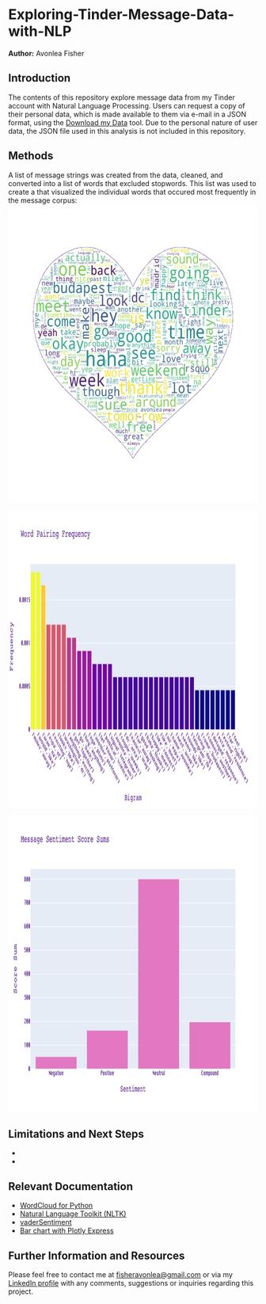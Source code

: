 # Exploring-Tinder-Message-Data-with-NLP
<b>Author:</b> Avonlea Fisher
## Introduction
The contents of this repository explore message data from my Tinder account with Natural Language Processing. Users can request a copy of their personal data, which is made available to them via e-mail in a JSON format, using the [Download my Data](https://www.help.tinder.com/hc/en-us/articles/115005626726-How-do-I-request-a-copy-of-my-personal-data-) tool. Due to the personal nature of user data, the JSON file used in this analysis is not included in this repository. 

## Methods
A list of message strings was created from the data, cleaned, and converted into a list of words that excluded stopwords. This list was used to create a that visualized the individual words that occured most frequently in the message corpus:
<img src ='https://github.com/AvonleaFisher/Exploring-Tinder-Message-Data-with-NLP/blob/main/Images/message_wordcloud.png' width="600" height="600" alt="Wordcloud"></a>


<img src ='https://github.com/AvonleaFisher/Exploring-Tinder-Message-Data-with-NLP/blob/main/Images/bigrams.png' width="1000" height="600" alt="Bigrams"></a>

<img src ='https://github.com/AvonleaFisher/Exploring-Tinder-Message-Data-with-NLP/blob/main/Images/sentiment.png' width="1000" height="600" alt="Sentiment"></a>



## Limitations and Next Steps
*  
* 

## Relevant Documentation

* [WordCloud for Python](https://amueller.github.io/word_cloud/#)
* [Natural Language Toolkit (NLTK)](https://www.nltk.org/)
* [vaderSentiment](https://pypi.org/project/vaderSentiment/)
* [Bar chart with Plotly Express](https://plotly.com/python/bar-charts/)

## Further Information and Resources

Please feel free to contact me at [fisheravonlea@gmail.com](mailto:fisheravonlea@gmail.com) or via my [LinkedIn profile](https://www.linkedin.com/in/avonlea-fisher/) with any comments, suggestions or inquiries regarding this project.





